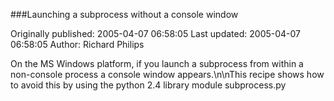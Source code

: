 ###Launching a subprocess without a console window

Originally published: 2005-04-07 06:58:05
Last updated: 2005-04-07 06:58:05
Author: Richard Philips

On the MS Windows platform, if you launch a subprocess from within a non-console process a console window appears.\n\nThis recipe shows how to avoid this by using the python 2.4 library module subprocess.py